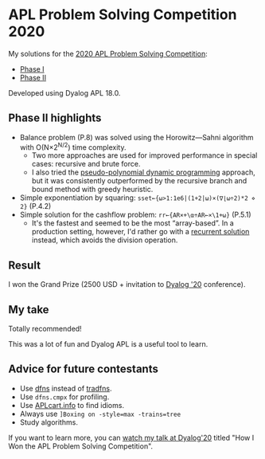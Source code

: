 # APL Problem Solving Competition 2020
  
My solutions for the [2020 APL Problem Solving Competition](https://www.dyalog.com/student-competition.htm):

- [Phase I](Contest2020_Phase1.apl)
- [Phase II](Contest2020_Phase2.dyalog)

Developed using Dyalog APL 18.0.

## Phase II highlights

 - Balance problem (P.8) was solved using the Horowitz—Sahni algorithm with O(N×2<sup>N/2</sup>) time complexity.
   - Two more approaches are used for improved performance in special cases: recursive and brute force.
   - I also tried the [pseudo-polynomial dynamic programming](https://github.com/amakukha/apl-contest-2020/blob/bd348cb8d9bb00a845d36b629d61ff415a775f51/Contest2020_Phase2.dyalog#L55) 
     approach, but it was consistently outperformed by the recursive branch and bound method with greedy heuristic.
 - Simple exponentiation by squaring: `sset←{⍵>1:1e6|(1+2|⍵)×(∇⌊⍵÷2)*2 ⋄ 2}` (P.4.2)
 - Simple solution for the cashflow problem: `rr←{AR×+\⍺÷AR←×\1+⍵}` (P.5.1)
   - It's the fastest and seemed to be the most “array-based”. In a production setting, however, I'd rather go with
     a [recurrent solution](https://github.com/amakukha/apl-contest-2020/blob/c9155e8436038cc155e8c9f966f4ab93d3c4404d/Contest2020_Phase2.dyalog#L468) instead,
     which avoids the division operation.

## Result
I won the Grand Prize (2500 USD + invitation to [Dyalog '20](https://www.dyalog.com/user-meetings/dyalog20.htm) conference).

## My take
Totally recommended!

This was a lot of fun and Dyalog APL is a useful tool to learn.

## Advice for future contestants
 - Use [dfns](https://aplwiki.com/wiki/Dfn) instead of [tradfns](https://aplwiki.com/wiki/Defined_function).
 - Use `dfns.cmpx` for profiling.
 - Use [APLcart.info](https://aplcart.info) to find idioms.
 - Always use `]Boxing on -style=max -trains=tree`
 - Study algorithms.

If you want to learn more, you can [watch my talk at Dyalog'20](https://www.youtube.com/watch?v=YB5wNW68-lM) titled "How I Won the APL Problem Solving Competition".
